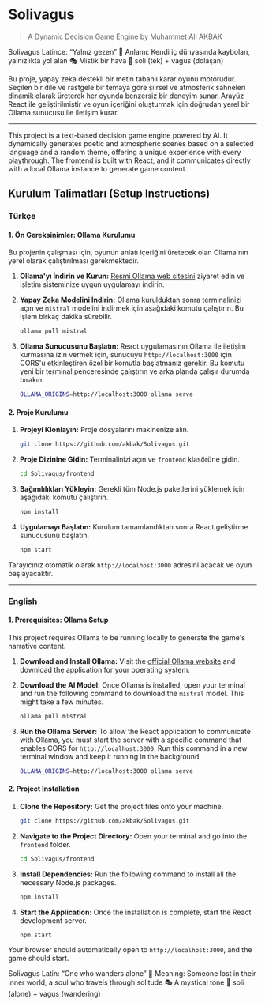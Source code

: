 # Solivagus
> A Dynamic Decision Game Engine by Muhammet Ali AKBAK


Solivagus
Latince: “Yalnız gezen”
🧭 Anlamı: Kendi iç dünyasında kaybolan, yalnızlıkta yol alan
🎭 Mistik bir hava
📌 soli (tek) + vagus (dolaşan)


Bu proje, yapay zeka destekli bir metin tabanlı karar oyunu motorudur. Seçilen bir dile ve rastgele bir temaya göre şiirsel ve atmosferik sahneleri dinamik olarak üreterek her oyunda benzersiz bir deneyim sunar. Arayüz React ile geliştirilmiştir ve oyun içeriğini oluşturmak için doğrudan yerel bir Ollama sunucusu ile iletişim kurar.

---

This project is a text-based decision game engine powered by AI. It dynamically generates poetic and atmospheric scenes based on a selected language and a random theme, offering a unique experience with every playthrough. The frontend is built with React, and it communicates directly with a local Ollama instance to generate game content.

## Kurulum Talimatları (Setup Instructions)

### Türkçe

#### 1. Ön Gereksinimler: Ollama Kurulumu

Bu projenin çalışması için, oyunun anlatı içeriğini üretecek olan Ollama'nın yerel olarak çalıştırılması gerekmektedir.

1.  **Ollama'yı İndirin ve Kurun:** [Resmi Ollama web sitesini](https://ollama.com/) ziyaret edin ve işletim sisteminize uygun uygulamayı indirin.

2.  **Yapay Zeka Modelini İndirin:** Ollama kurulduktan sonra terminalinizi açın ve `mistral` modelini indirmek için aşağıdaki komutu çalıştırın. Bu işlem birkaç dakika sürebilir.
    ```bash
    ollama pull mistral
    ```

3.  **Ollama Sunucusunu Başlatın:** React uygulamasının Ollama ile iletişim kurmasına izin vermek için, sunucuyu `http://localhost:3000` için CORS'u etkinleştiren özel bir komutla başlatmanız gerekir. Bu komutu yeni bir terminal penceresinde çalıştırın ve arka planda çalışır durumda bırakın.
    ```bash
    OLLAMA_ORIGINS=http://localhost:3000 ollama serve
    ```

#### 2. Proje Kurulumu

1.  **Projeyi Klonlayın:** Proje dosyalarını makinenize alın.
    ```bash
    git clone https://github.com/akbak/Solivagus.git
    ```

2.  **Proje Dizinine Gidin:** Terminalinizi açın ve `frontend` klasörüne gidin.
    ```bash
    cd Solivagus/frontend
    ```

3.  **Bağımlılıkları Yükleyin:** Gerekli tüm Node.js paketlerini yüklemek için aşağıdaki komutu çalıştırın.
    ```bash
    npm install
    ```

4.  **Uygulamayı Başlatın:** Kurulum tamamlandıktan sonra React geliştirme sunucusunu başlatın.
    ```bash
    npm start
    ```

Tarayıcınız otomatik olarak `http://localhost:3000` adresini açacak ve oyun başlayacaktır.

---

### English

#### 1. Prerequisites: Ollama Setup

This project requires Ollama to be running locally to generate the game's narrative content.

1.  **Download and Install Ollama:** Visit the [official Ollama website](https://ollama.com/) and download the application for your operating system.

2.  **Download the AI Model:** Once Ollama is installed, open your terminal and run the following command to download the `mistral` model. This might take a few minutes.
    ```bash
    ollama pull mistral
    ```

3.  **Run the Ollama Server:** To allow the React application to communicate with Ollama, you must start the server with a specific command that enables CORS for `http://localhost:3000`. Run this command in a new terminal window and keep it running in the background.
    ```bash
    OLLAMA_ORIGINS=http://localhost:3000 ollama serve
    ```

#### 2. Project Installation

1.  **Clone the Repository:** Get the project files onto your machine.
    ```bash
    git clone https://github.com/akbak/Solivagus.git
    ```

2.  **Navigate to the Project Directory:** Open your terminal and go into the `frontend` folder.
    ```bash
    cd Solivagus/frontend
    ```

3.  **Install Dependencies:** Run the following command to install all the necessary Node.js packages.
    ```bash
    npm install
    ```

4.  **Start the Application:** Once the installation is complete, start the React development server.
    ```bash
    npm start
    ```

Your browser should automatically open to `http://localhost:3000`, and the game should start.

Solivagus
Latin: “One who wanders alone”
🧭 Meaning: Someone lost in their inner world, a soul who travels through solitude
🎭 A mystical tone
📌 soli (alone) + vagus (wandering)